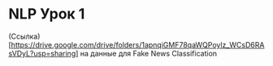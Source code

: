 # NLP Урок 1

(Ссылка)[https://drive.google.com/drive/folders/1apnqiGMF78qaWQPoylz_WCsD6RAsVDyL?usp=sharing] на данные для Fake News Classification
